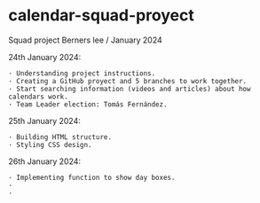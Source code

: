 # calendar-squad-proyect

Squad project Berners lee / January 2024

24th January 2024:

    · Understanding project instructions.
    · Creating a GitHub proyect and 5 branches to work together.
    · Start searching information (videos and articles) about how calendars work.
    · Team Leader election: Tomás Fernández.

25th January 2024:

    · Building HTML structure.
    · Styling CSS design.

26th January 2024:

    · Implementing function to show day boxes.
    ·
    ·
